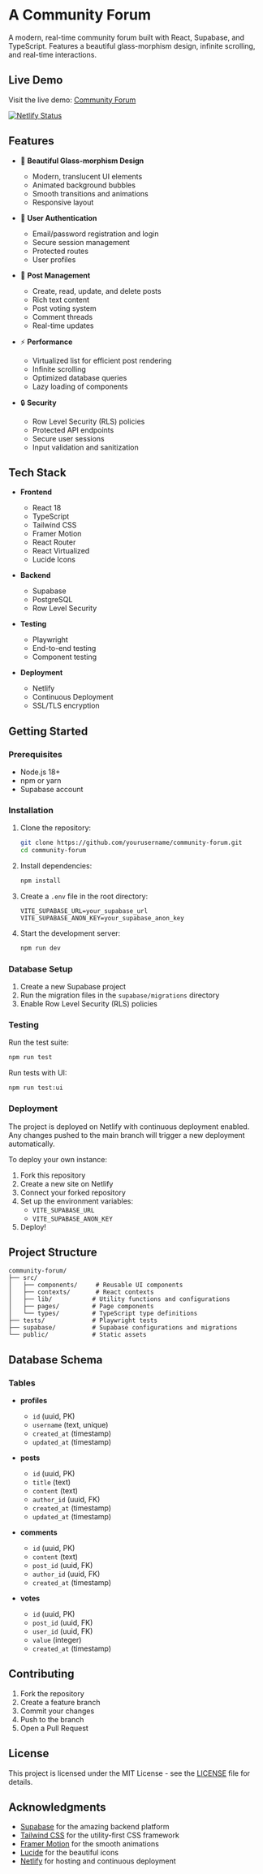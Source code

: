 # A Community Forum

A modern, real-time community forum built with React, Supabase, and TypeScript. Features a beautiful glass-morphism design, infinite scrolling, and real-time interactions.

## Live Demo

Visit the live demo: [Community Forum](https://endearing-stroopwafel-3da573.netlify.app)

[![Netlify Status](https://api.netlify.com/api/v1/badges/3da573/deploy-status)](https://app.netlify.com/sites/endearing-stroopwafel-3da573/deploys)

## Features

- 🎨 **Beautiful Glass-morphism Design**
  - Modern, translucent UI elements
  - Animated background bubbles
  - Smooth transitions and animations
  - Responsive layout

- 🔐 **User Authentication**
  - Email/password registration and login
  - Secure session management
  - Protected routes
  - User profiles

- 📝 **Post Management**
  - Create, read, update, and delete posts
  - Rich text content
  - Post voting system
  - Comment threads
  - Real-time updates

- ⚡ **Performance**
  - Virtualized list for efficient post rendering
  - Infinite scrolling
  - Optimized database queries
  - Lazy loading of components

- 🔒 **Security**
  - Row Level Security (RLS) policies
  - Protected API endpoints
  - Secure user sessions
  - Input validation and sanitization

## Tech Stack

- **Frontend**
  - React 18
  - TypeScript
  - Tailwind CSS
  - Framer Motion
  - React Router
  - React Virtualized
  - Lucide Icons

- **Backend**
  - Supabase
  - PostgreSQL
  - Row Level Security

- **Testing**
  - Playwright
  - End-to-end testing
  - Component testing

- **Deployment**
  - Netlify
  - Continuous Deployment
  - SSL/TLS encryption

## Getting Started

### Prerequisites

- Node.js 18+
- npm or yarn
- Supabase account

### Installation

1. Clone the repository:
   ```bash
   git clone https://github.com/yourusername/community-forum.git
   cd community-forum
   ```

2. Install dependencies:
   ```bash
   npm install
   ```

3. Create a `.env` file in the root directory:
   ```env
   VITE_SUPABASE_URL=your_supabase_url
   VITE_SUPABASE_ANON_KEY=your_supabase_anon_key
   ```

4. Start the development server:
   ```bash
   npm run dev
   ```

### Database Setup

1. Create a new Supabase project
2. Run the migration files in the `supabase/migrations` directory
3. Enable Row Level Security (RLS) policies

### Testing

Run the test suite:
```bash
npm run test
```

Run tests with UI:
```bash
npm run test:ui
```

### Deployment

The project is deployed on Netlify with continuous deployment enabled. Any changes pushed to the main branch will trigger a new deployment automatically.

To deploy your own instance:

1. Fork this repository
2. Create a new site on Netlify
3. Connect your forked repository
4. Set up the environment variables:
   - `VITE_SUPABASE_URL`
   - `VITE_SUPABASE_ANON_KEY`
5. Deploy!

## Project Structure

```
community-forum/
├── src/
│   ├── components/     # Reusable UI components
│   ├── contexts/       # React contexts
│   ├── lib/           # Utility functions and configurations
│   ├── pages/         # Page components
│   └── types/         # TypeScript type definitions
├── tests/             # Playwright tests
├── supabase/          # Supabase configurations and migrations
└── public/            # Static assets
```

## Database Schema

### Tables

- **profiles**
  - `id` (uuid, PK)
  - `username` (text, unique)
  - `created_at` (timestamp)
  - `updated_at` (timestamp)

- **posts**
  - `id` (uuid, PK)
  - `title` (text)
  - `content` (text)
  - `author_id` (uuid, FK)
  - `created_at` (timestamp)
  - `updated_at` (timestamp)

- **comments**
  - `id` (uuid, PK)
  - `content` (text)
  - `post_id` (uuid, FK)
  - `author_id` (uuid, FK)
  - `created_at` (timestamp)

- **votes**
  - `id` (uuid, PK)
  - `post_id` (uuid, FK)
  - `user_id` (uuid, FK)
  - `value` (integer)
  - `created_at` (timestamp)

## Contributing

1. Fork the repository
2. Create a feature branch
3. Commit your changes
4. Push to the branch
5. Open a Pull Request

## License

This project is licensed under the MIT License - see the [LICENSE](LICENSE) file for details.

## Acknowledgments

- [Supabase](https://supabase.io/) for the amazing backend platform
- [Tailwind CSS](https://tailwindcss.com/) for the utility-first CSS framework
- [Framer Motion](https://www.framer.com/motion/) for the smooth animations
- [Lucide](https://lucide.dev/) for the beautiful icons
- [Netlify](https://www.netlify.com/) for hosting and continuous deployment